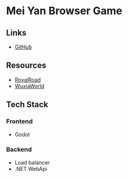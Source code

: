 # Mei Yan Browser Game

## Links
- [GitHub](https://github.com/ssanjose/mortal-yan)

## Resources
- [RoyalRoad](https://www.royalroad.com/fiction/57327/the-grandest-magic-a-modern-day-magic-cultivation)
- [WuxiaWorld](https://www.wuxiaworld.com/)

## Tech Stack
### Frontend
  - Godot
  

### Backend
  - Load balancer
  - .NET WebApi